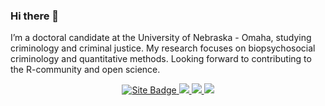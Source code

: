 ### Hi there 👋

I’m a doctoral candidate at the University of Nebraska - Omaha, studying criminology and criminal justice. My research focuses on biopsychosocial criminology and quantitative methods. Looking forward to contributing to the R-community and open science. 

<p align='center'>
  </a>
  <a href="https://www.nicholasvietto.com" target="_blank">
    <img src="https://img.shields.io/badge/nicholasvietto.com-black?style=for-the-badge&logo=internet&logoColor=white" alt="Site Badge"/>
  </a>
  <a href = "http://www.linkedin.com/in/nicholas-vietto">
   <img src="https://img.shields.io/badge/linkedin-%230077B5.svg?&style=for-the-badge&logo=linkedin&logoColor=white" />
  </a>
  </a>
  <a href="https://twitter.com/ViettoNicholas" target="_blank">
    <img src="https://img.shields.io/badge/Twitter-1DA1F2?style=for-the-badge&logo=twitter&logoColor=white"/>
  </a>
  <a href="https://fosstodon.org/@nvietto" target="_blank">
    <img src="https://img.shields.io/badge/Mastodon-6364FF?style=for-the-badge&logo=Mastodon&logoColor=white"/>
  </a>
</p>




